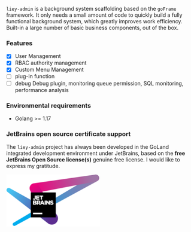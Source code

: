 `liey-admin` is a background system scaffolding based on the `goFrame` framework. It only needs a small amount of code to quickly build a fully functional background system, which greatly improves work efficiency. Built-in a large number of basic business components, out of the box.

### Features
- [x] User Management
- [x] RBAC authority management
- [x] Custom Menu Management
- [ ] plug-in function
- [ ] debug Debug plugin, monitoring queue permission, SQL monitoring, performance analysis

### Environmental requirements
- Golang >= 1.17

### JetBrains open source certificate support

The `liey-admin` project has always been developed in the GoLand integrated development environment under JetBrains, based on the **free JetBrains Open Source license(s)** genuine free license. I would like to express my gratitude.

<a href="https://www.jetbrains.com/?from=kubeadm-ha" target="_blank"><img src="https://raw.githubusercontent.com/panjf2000/illustrations/master/jetbrains/jetbrains-variant-4.png" width="250" align="middle"/></a>
